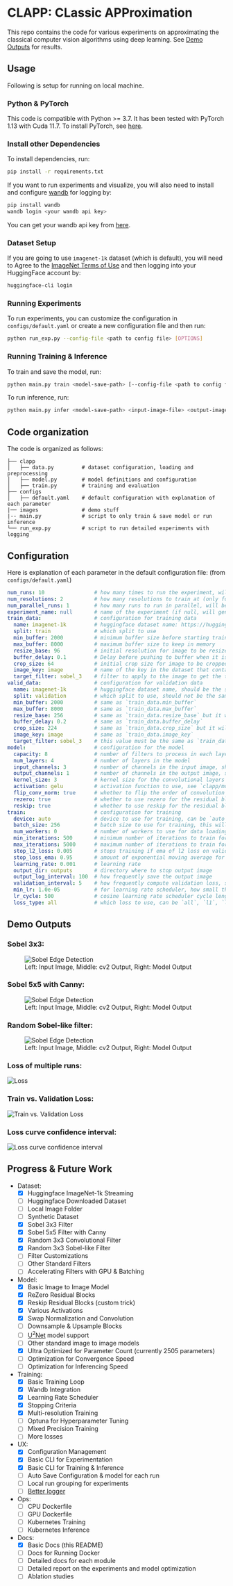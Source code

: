 # **CLAPP**: **CL**assic **APP**roximation

This repo contains the code for various experiments on approximating the classical computer vision algorithms using deep learning. See [Demo Outputs](#demo-outputs) for results.

## Usage

Following is setup for running on local machine. 
<!-- If you plan to run via docker, skip to [docker section](#docker). -->

### Python & PyTorch

This code is compatible with Python >= 3.7. It has been tested with PyTorch 1.13 with Cuda 11.7. To install PyTorch, see [here](https://pytorch.org/get-started/locally/).

### Install other Dependencies

To install dependencies, run:

```bash
pip install -r requirements.txt
```

If you want to run experiments and visualize, you will also need to install and configure [wandb](https://wandb.ai/site) for logging by:

```bash
pip install wandb
wandb login <your wandb api key>
```

You can get your wandb api key from [here](https://wandb.ai/authorize).

### Dataset Setup

If you are going to use `imagenet-1k` dataset (which is default), you will need to Agree to the [ImageNet Terms of Use](https://huggingface.co/datasets/imagenet-1k) and then logging into your HuggingFace account by:

```bash
huggingface-cli login
```

### Running Experiments

To run experiments, you can customize the configuration in `configs/default.yaml` or create a new configuration file and then run:

```bash
python run_exp.py --config-file <path to config file> [OPTIONS]
```

### Running Training & Inference

To train and save the model, run:

```bash
python main.py train <model-save-path> [--config-file <path to config file>] [OPTIONS]
```

To run inference, run:

```bash
python main.py infer <model-save-path> <input-image-file> <output-image-file> [--config-file <path to config file>] [OPTIONS]
```

## Code organization

The code is organized as follows:

```
├── clapp
│   ├── data.py         # dataset configuration, loading and preprocessing
│   ├── model.py        # model definitions and configuration
│   ├── train.py        # training and evaluation
├── configs
│   ├── default.yaml    # default configuration with explanation of each parameter
|── images              # demo stuff
|-- main.py             # script to only train & save model or run inference
└── run_exp.py          # script to run detailed experiments with logging
```

## Configuration

Here is explanation of each parameter in the default configuration file: (from `configs/default.yaml`)

```yaml
num_runs: 10                # how many times to run the experiment, will be ignored if not using `run_exp.py` (good for confidence interval of loss curves)
num_resolutions: 2          # how many resolutions to train at (only for training data)
num_parallel_runs: 1        # how many runs to run in parallel, will be ignored if not using `run_exp.py`
experiment_name: null       # name of the experiment (if null, will generate uuid)
train_data:                 # configuration for training data
  name: imagenet-1k         # huggingface dataset name: https://huggingface.co/datasets/imagenet-1k
  split: train              # which split to use
  min_buffer: 2000          # minimum buffer size before starting training
  max_buffer: 8000          # maximum buffer size to keep in memory
  resize_base: 96           # initial resolution for image to be resized, will double for each resolution given by `num_resolutions`
  buffer_delay: 0.1         # Delay before pushing to buffer when it is full
  crop_size: 64             # initial crop size for image to be cropped, will double for each resolution given by `num_resolutions`
  image_key: image          # name of the key in the dataset that contains the image
  target_filter: sobel_3    # filter to apply to the image to get the target, see `clapp/data.py` for more details
valid_data:                 # configuration for validation data
  name: imagenet-1k         # huggingface dataset name, should be the same as `train_data.name` but can be different
  split: validation         # which split to use, should not be the same as `train_data.split` if using the same dataset
  min_buffer: 2000          # same as `train_data.min_buffer`
  max_buffer: 8000          # same as `train_data.max_buffer`
  resize_base: 256          # same as `train_data.resize_base` but it will not be doubled
  buffer_delay: 0.2         # same as `train_data.buffer_delay`
  crop_size: 224            # same as `train_data.crop_size` but it will not be doubled
  image_key: image          # same as `train_data.image_key`
  target_filter: sobel_3    # this value must be the same as `train_data.target_filter`
model:                      # configuration for the model
  capacity: 8               # number of filters to process in each layer
  num_layers: 4             # number of layers in the model
  input_channels: 3         # number of channels in the input image, should be 3 for RGB images
  output_channels: 1        # number of channels in the output image, should be 1 for grayscale images
  kernel_size: 3            # kernel size for the convolutional layers
  activation: gelu          # activation function to use, see `clapp/model.py` for more details
  flip_conv_norm: true      # whether to flip the order of convolution and normalization
  rezero: true              # whether to use rezero for the residual blocks
  reskip: true              # whether to use reskip for the residual blocks
train:                      # configuration for training
  device: auto              # device to use for training, can be `auto`, `cpu`, or `cuda`, or `mps`. `auto` will use `cuda` or `mps` if available, otherwise `cpu`
  batch_size: 256           # batch size to use for training, this will be halved for each resolution given by `num_resolutions`
  num_workers: 0            # number of workers to use for data loading, ideally should be kept 0 for best performance
  min_iterations: 500       # minimum number of iterations to train for
  max_iterations: 5000      # maximum number of iterations to train for
  stop_l2_loss: 0.005       # stops training if ema of l2 loss on validation is less than this value
  stop_loss_ema: 0.95       # amount of exponential moving average for l2 stop criteria
  learning_rate: 0.001      # learning rate
  output_dir: outputs       # directory where to stop output image
  output_log_interval: 100  # how frequently save the output image
  validation_interval: 5    # how frequently compute validation loss, smaller values cost performance, and larger value may cause longer time of convergnece and/or premature training stop
  min_lr: 1.0e-05           # for learning rate scheduler, how small the learning rate can go
  lr_cycle: 500             # cosine learning rate scheduler cycle length which will double after every cycle
  loss_type: all            # which loss to use, can be `all`, `l1`, `l2`, `lc`, see `clapp/model.py` for more details
```


## Demo Outputs

### Sobel 3x3:

<figure>
  <img
    src="images/demo2.png"
    alt="Sobel Edge Detection">
  <figcaption>
    Left: Input Image, Middle: cv2 Output, Right: Model Output
  </figcaption>
</figure>

### Sobel 5x5 with Canny:

<figure>
  <img
    src="images/demo3.png"
    alt="Sobel Edge Detection">
  <figcaption>
    Left: Input Image, Middle: cv2 Output, Right: Model Output
  </figcaption>
</figure>

### Random Sobel-like filter:

<figure>
  <img
    src="images/demo4.png"
    alt="Sobel Edge Detection">
  <figcaption>
    Left: Input Image, Middle: cv2 Output, Right: Model Output
  </figcaption>
</figure>

### Loss of multiple runs:

![Loss](images/loss.png)

### Train vs. Validation Loss:

![Train vs. Validation Loss](images/loss2.png)

### Loss curve confidence interval:

![Loss curve confidence interval](images/loss3.png)


## Progress & Future Work

- Dataset:
  - [x] Huggingface ImageNet-1k Streaming
  - [ ] Huggingface Downloaded Dataset
  - [ ] Local Image Folder
  - [ ] Synthetic Dataset
  - [x] Sobel 3x3 Filter
  - [x] Sobel 5x5 Filter with Canny
  - [x] Random 3x3 Convolutional Filter
  - [x] Random 3x3 Sobel-like Filter
  - [ ] Filter Customizations
  - [ ] Other Standard Filters
  - [ ] Accelerating Filters with GPU & Batching
- Model:
  - [x] Basic Image to Image Model
  - [x] ReZero Residual Blocks
  - [x] Reskip Residual Blocks (custom trick)
  - [x] Various Activations
  - [x] Swap Normalization and Convolution
  - [ ] Downsample & Upsample Blocks
  - [ ] [U<sup>2</sup>Net](https://github.com/xuebinqin/U-2-Net/blob/master/model/u2net.py) model support
  - [ ] Other standard image to image models
  - [x] Ultra Optimized for Parameter Count (currently 2505 parameters)
  - [ ] Optimization for Convergence Speed
  - [ ] Optimization for Inferencing Speed
- Training:
  - [x] Basic Training Loop
  - [x] Wandb Integration
  - [x] Learning Rate Scheduler
  - [x] Stopping Criteria
  - [x] Multi-resolution Training
  - [ ] Optuna for Hyperparameter Tuning
  - [ ] Mixed Precision Training
  - [ ] More losses
- UX:
  - [x] Configuration Management
  - [x] Basic CLI for Experimentation
  - [x] Basic CLI for Training & Inference
  - [ ] Auto Save Configuration & model for each run
  - [ ] Local run grouping for experiments
  - [ ] [Better logger](https://github.com/Delgan/loguru)
- Ops:
  - [ ] CPU Dockerfile
  - [ ] GPU Dockerfile
  - [ ] Kubernetes Training
  - [ ] Kubernetes Inference
- Docs:
  - [x] Basic Docs (this README)
  - [ ] Docs for Running Docker
  - [ ] Detailed docs for each module
  - [ ] Detailed report on the experiments and model optimization
  - [ ] Ablation studies
